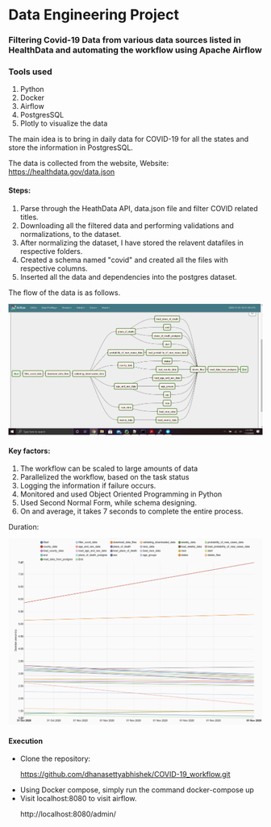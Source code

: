# Data Engineering Project

### Filtering Covid-19 Data from various data sources listed in HealthData and automating the workflow using Apache Airflow

### Tools used
<ol>
  <li> Python  </li>
  <li> Docker </li>
  <li> Airflow </li>
  <li> PostgresSQL </li>
  <li>Plotly to visualize the data</li>
 </ol>
  

The main idea is to bring in daily data for COVID-19 for all the states and store the information in PostgresSQL.

The data is collected from the website,
Website: https://healthdata.gov/data.json

#### Steps:
<ol>
<li> Parse through the HeathData API, data.json file and filter COVID related titles. 
</li>
<li> Downloading all the filtered data and performing validations and normalizations, to the dataset.
</li>
<li> After normalizing the dataset, I have stored the relavent datafiles in respective folders.
</li>
<li> Created a schema named "covid" and created all the files with respective columns.
</li>
<li> Inserted all the data and dependencies into the postgres dataset.
</li>
</ol>

The flow of the data is as follows.

![workflow](https://github.com/dhanasettyabhishek/COVID-19_workflow/blob/master/config/other/workflow.png?raw=true)


#### Key factors:
<ol>
<li>The workflow can be scaled to large amounts of data</li>
<li>Parallelized the workflow, based on the task status</li>
<li>Logging the information if failure occurs.</li>
<li>Monitored and used Object Oriented Programming in Python</li>
<li>Used Second Normal Form, while schema designing.</li>
<li>On and average, it takes 7 seconds to complete the entire process.</li>
</ol>
Duration:

![duration](https://github.com/dhanasettyabhishek/COVID-19_workflow/blob/master/config/other/duration.png?raw=true)


#### Execution

<ul>
<li>Clone the repository:</li>

https://github.com/dhanasettyabhishek/COVID-19_workflow.git
<li>Using Docker compose, simply run the command docker-compose up</li>
<li>Visit localhost:8080 to visit airflow.</li>

http://localhost:8080/admin/
</ul>
